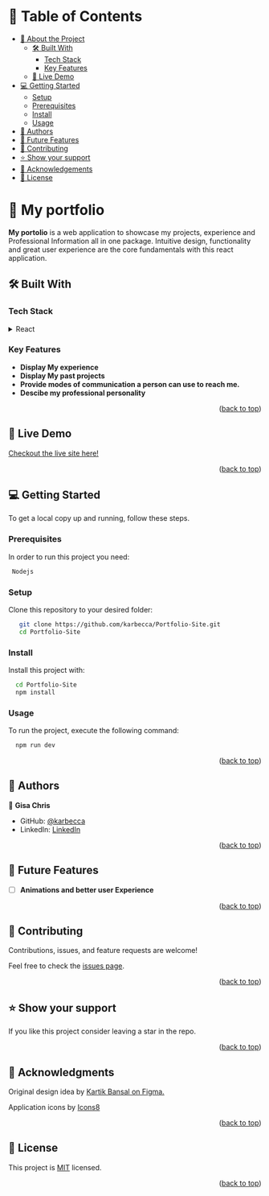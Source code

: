 <!-- TABLE OF CONTENTS -->

# 📗 Table of Contents

- [📖 About the Project](#about-project)
  - [🛠 Built With](#built-with)
    - [Tech Stack](#tech-stack)
    - [Key Features](#key-features)
  - [🚀 Live Demo](#live-demo)
- [💻 Getting Started](#getting-started)
  - [Setup](#setup)
  - [Prerequisites](#prerequisites)
  - [Install](#install)
  - [Usage](#usage)
- [👥 Authors](#authors)
- [🔭 Future Features](#future-features)
- [🤝 Contributing](#contributing)
- [⭐️ Show your support](#support)
- [🙏 Acknowledgements](#acknowledgements)
- [📝 License](#license)

<!-- PROJECT DESCRIPTION -->

# 📖 My portfolio <a name="about-project"></a>

**My portolio** is a web application to showcase my projects, experience and Professional Information all in one package. Intuitive design, functionality and great user experience are the core fundamentals with this react application.

## 🛠 Built With <a name="built-with"></a>

### Tech Stack <a name="tech-stack"></a>

<details>
  <summary>React</summary>
  <ul>
    <li><a href="https://www.reactdev.org/">React</a></li>
  </ul>
</details>

<!-- Features -->

### Key Features <a name="key-features"></a>

- **Display My experience**
- **Display My past projects**
- **Provide modes of communication a person can use to reach me.**
- **Descibe my professional personality**

<p align="right">(<a href="#readme-top">back to top</a>)</p>

## 🚀 Live Demo <a name="live-demo"></a>

[Checkout the live site here!](https://gisadev.onrender.com)

<p align="right">(<a href="#readme-top">back to top</a>)</p>

<!-- GETTING STARTED -->

## 💻 Getting Started <a name="getting-started"></a>

To get a local copy up and running, follow these steps.

### Prerequisites

In order to run this project you need:

```sh
 Nodejs
```

### Setup

Clone this repository to your desired folder:

```sh
   git clone https://github.com/karbecca/Portfolio-Site.git
   cd Portfolio-Site
```

### Install

Install this project with:

```sh
  cd Portfolio-Site
  npm install
```

### Usage

To run the project, execute the following command:

```sh
  npm run dev
```

<p align="right">(<a href="#readme-top">back to top</a>)</p>

<!-- AUTHORS -->

## 👥 Authors <a name="authors"></a>

👤 **Gisa Chris**

- GitHub: [@karbecca](https://github.com/karbecca)
- LinkedIn: [LinkedIn](https://linkedin.com/in/karbecca/)

<p align="right">(<a href="#readme-top">back to top</a>)</p>

<!-- FUTURE FEATURES -->

## 🔭 Future Features <a name="future-features"></a>

- [ ] **Animations and better user Experience**

<p align="right">(<a href="#readme-top">back to top</a>)</p>

<!-- CONTRIBUTING -->

## 🤝 Contributing <a name="contributing"></a>

Contributions, issues, and feature requests are welcome!

Feel free to check the [issues page](https://github.com/karbecca/budget_builder/issues).

<p align="right">(<a href="#readme-top">back to top</a>)</p>

<!-- SUPPORT -->

## ⭐️ Show your support <a name="support"></a>

If you like this project consider leaving a star in the repo.

<p align="right">(<a href="#readme-top">back to top</a>)</p>

<!-- ACKNOWLEDGEMENTS -->

## 🙏 Acknowledgments <a name="acknowledgements"></a>

Original design idea by [ Kartik Bansal on Figma.](<https://www.figma.com/file/uDYE2tjJNrNTDTBm4QaG4f/Personal-portfolio-Website-landing-page-UX-UI-kit-(Design-By-Kartik-Bansal)-(Community)?type=design&node-id=91-11&mode=design&t=VqOBASZmsKNPn8P6-0>)

Application icons by <a target="_blank" href="https://icons8.com">Icons8</a>

<p align="right">(<a href="#readme-top">back to top</a>)</p>

<!-- LICENSE -->

## 📝 License <a name="license"></a>

This project is [MIT](./MIT.md) licensed.

<p align="right">(<a href="#readme-top">back to top</a>)</p>
